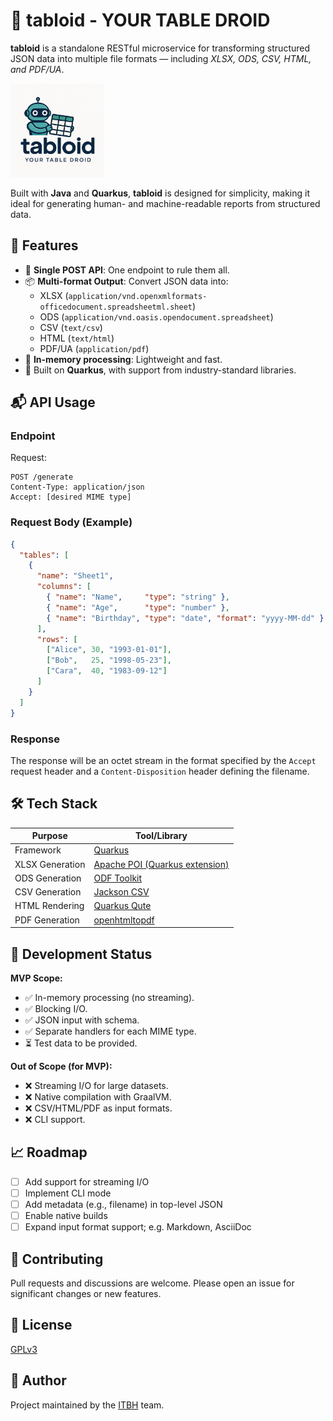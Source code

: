 # 📄 tabloid - YOUR TABLE DROID

**tabloid** is a standalone RESTful microservice for transforming structured JSON data into multiple file formats — including *XLSX, ODS, CSV, HTML, and PDF/UA*.

<img src="tabloid.png" style="width: 150px"> 

Built with **Java** and **Quarkus**, **tabloid** is designed for simplicity, making it ideal for generating human- and machine-readable reports from structured data.

## 🚀 Features

- 🔁 **Single POST API**: One endpoint to rule them all.
- 📦 **Multi-format Output**: Convert JSON data into:
  - XLSX (`application/vnd.openxmlformats-officedocument.spreadsheetml.sheet`)
  - ODS (`application/vnd.oasis.opendocument.spreadsheet`)
  - CSV (`text/csv`)
  - HTML (`text/html`)
  - PDF/UA (`application/pdf`)
- 🧠 **In-memory processing**: Lightweight and fast.
- 🧱 Built on **Quarkus**, with support from industry-standard libraries.

## 📬 API Usage

### Endpoint

Request:

```
POST /generate
Content-Type: application/json
Accept: [desired MIME type]
```

### Request Body (Example)

```json
{
  "tables": [
    {
      "name": "Sheet1",
      "columns": [
        { "name": "Name",     "type": "string" },
        { "name": "Age",      "type": "number" },
        { "name": "Birthday", "type": "date", "format": "yyyy-MM-dd" }
      ],
      "rows": [
        ["Alice", 30, "1993-01-01"],
        ["Bob",   25, "1998-05-23"],
        ["Cara",  40, "1983-09-12"]
      ]
    }
  ]
}
```

### Response

The response will be an octet stream in the format specified by the `Accept` request header and a `Content-Disposition` header defining the filename.

## 🛠️ Tech Stack

| Purpose              | Tool/Library                            |
|-|-|
| Framework            | [Quarkus](https://quarkus.io)            |
| XLSX Generation      | [Apache POI (Quarkus extension)](https://quarkus.io/extensions/io.quarkiverse.poi/quarkus-poi/) |
| ODS Generation       | [ODF Toolkit](https://odftoolkit.org/)   |
| CSV Generation       | [Jackson CSV](https://github.com/FasterXML/jackson-dataformats-text) |
| HTML Rendering       | [Quarkus Qute](https://quarkus.io/guides/qute) |
| PDF Generation       | [openhtmltopdf](https://github.com/openhtmltopdf/openhtmltopdf) |

## 🧪 Development Status

**MVP Scope:**

- ✅ In-memory processing (no streaming).
- ✅ Blocking I/O.
- ✅ JSON input with schema.
- ✅ Separate handlers for each MIME type.
- ⏳ Test data to be provided.

**Out of Scope (for MVP):**

- ❌ Streaming I/O for large datasets.
- ❌ Native compilation with GraalVM.
- ❌ CSV/HTML/PDF as input formats.
- ❌ CLI support.

## 📈 Roadmap

- [ ] Add support for streaming I/O
- [ ] Implement CLI mode
- [ ] Add metadata (e.g., filename) in top-level JSON
- [ ] Enable native builds
- [ ] Expand input format support; e.g. Markdown, AsciiDoc

## 🤝 Contributing

Pull requests and discussions are welcome. Please open an issue for significant changes or new features.

## 📝 License

[GPLv3](LICENSE)

## 👤 Author

Project maintained by the [ITBH](https://github.com/itbh-at) team.
